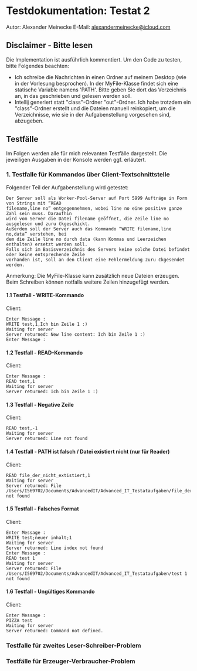 # Testdokumentation: Testat 2
Autor: Alexander Meinecke
E-Mail: alexandermeinecke@icloud.com

## Disclaimer - Bitte lesen

Die Implementation ist ausführlich kommentiert. Um den Code zu testen, bitte Folgendes beachten:

- Ich schreibe die Nachrichten in einen Ordner auf meinem Desktop (wie in der Vorlesung besprochen). In der MyFile-Klasse findet sich eine statische Variable namens 'PATH'. Bitte geben Sie dort das Verzeichnis an, in das geschrieben und gelesen werden soll.
- Intellij generiert statt "class"-Ordner "out"-Ordner. Ich habe trotzdem ein "class"-Ordner erstellt und die Dateien manuell reinkopiert, um die Verzeichnisse, wie sie in der Aufgabenstellung vorgesehen sind, abzugeben.

## Testfälle

Im Folgen werden alle für mich relevanten Testfälle dargestellt. Die jeweiligen Ausgaben in der Konsole werden ggf. erläutert.

### 1. Testfalle für Kommandos über Client-Textschnittstelle

Folgender Teil der Aufgabenstellung wird getestet:
```
Der Server soll als Worker-Pool-Server auf Port 5999 Aufträge in Form von Strings mit ”READ
filename,line no” entgegennehmen, wobei line no eine positive ganze Zahl sein muss. Daraufhin
wird vom Server die Datei filename geöffnet, die Zeile line no ausgelesen und zuru ̈ckgeschickt.
Außerdem soll der Server auch das Kommando ”WRITE filename,line no,data” verstehen, bei
dem die Zeile line no durch data (kann Kommas und Leerzeichen enthalten) ersetzt werden soll.
Falls sich im Basisverzeichnis des Servers keine solche Datei befindet oder keine entsprechende Zeile
vorhanden ist, soll an den Client eine Fehlermeldung zuru ̈ckgesendet werden.
```
Anmerkung: Die MyFile-Klasse kann zusätzlich neue Dateien erzeugen. Beim Schreiben können notfalls weitere Zeilen hinzugefügt werden.

#### 1.1 Testfall - WRITE-Kommando

Client:
```
Enter Message :
WRITE test,1,Ich bin Zeile 1 :)
Waiting for server
Server returned: New line content: Ich bin Zeile 1 :)
Enter Message :

```

#### 1.2 Testfall - READ-Kommando

Client:
```
Enter Message :
READ test,1
Waiting for server
Server returned: Ich bin Zeile 1 :)
```



#### 1.3 Testfall - Negative Zeile

Client: 
```
READ test,-1
Waiting for server
Server returned: Line not found
```

#### 1.4 Testfall - PATH ist falsch / Datei existiert nicht (nur für Reader)

Client:
```
READ file_der_nicht_extistiert,1
Waiting for server
Server returned: File /Users/I569702/Documents/AdvancedIT/Advanced_IT_Testataufgaben/file_der_nicht_extistiert not found
```

#### 1.5 Testfall - Falsches Format

Client:
```
Enter Message :
WRITE test;neuer inhalt;1
Waiting for server
Server returned: Line index not found
Enter Message :
READ test 1
Waiting for server
Server returned: File /Users/I569702/Documents/AdvancedIT/Advanced_IT_Testataufgaben/test 1 not found
```

#### 1.6 Testfall - Ungültiges Kommando

Client:
```
Enter Message :
PIZZA test
Waiting for server
Server returned: Command not defined.
```


### Testfalle für zweites Leser-Schreiber-Problem

### Testfälle für Erzeuger-Verbraucher-Problem




